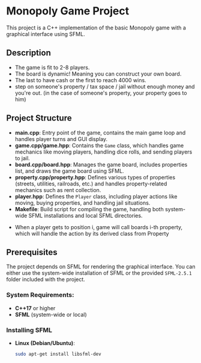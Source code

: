 # Monopoly Game Project

This project is a C++ implementation of the basic Monopoly game with a graphical interface using SFML.


## Description
  - The game is fit to 2-8 players.
  - The board is dynamic! Meaning you can construct your own board.
  - The last to have cash or the first to reach 4000 wins.
  - step on someone's property / tax space / jail without enough money and you're out.
    (in the case of someone's property, your property goes to him)
     
## Project Structure

- **main.cpp**: Entry point of the game, contains the main game loop and handles player turns and GUI display.
- **game.cpp/game.hpp**: Contains the `Game` class, which handles game mechanics like moving players, handling dice rolls, and sending players to jail.
- **board.cpp/board.hpp**: Manages the game board, includes properties list, and draws the game board using SFML.
- **property.cpp/property.hpp**: Defines various types of properties (streets, utilities, railroads, etc.) and handles property-related mechanics such as rent collection. 
- **player.hpp**: Defines the `Player` class, including player actions like moving, buying properties, and handling jail situations.
- **Makefile**: Build script for compiling the game, handling both system-wide SFML installations and local SFML directories.
* When a player gets to position i, game will call boards i-th property, which will handle the action  by its derived class from Property
  
## Prerequisites

The project depends on SFML for rendering the graphical interface. You can either use the system-wide installation of SFML or the provided `SFML-2.5.1` folder included with the project.

### System Requirements:
- **C++17** or higher
- **SFML** (system-wide or local)

### Installing SFML

- **Linux (Debian/Ubuntu)**:
  ```bash
  sudo apt-get install libsfml-dev
